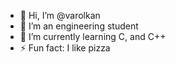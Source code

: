 - 👋 Hi, I’m @varolkan
- 👀 I’m an engineering student
- 🌱 I’m currently learning C, and C++
- ⚡ Fun fact: I like pizza

<!---
varolkan/varolkan is a ✨ special ✨ repository because its `README.md` (this file) appears on your GitHub profile.
You can click the Preview link to take a look at your changes.
--->
